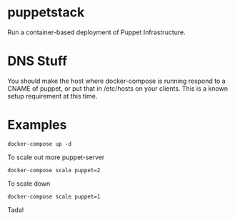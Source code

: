
# puppetstack

Run a container-based deployment of Puppet Infrastructure.

# DNS Stuff

You should make the host where docker-compose is running respond to a CNAME of
puppet, or put that in /etc/hosts on your clients. This is a known setup
requirement at this time.


# Examples

    docker-compose up -d


To scale out more puppet-server

    docker-compose scale puppet=2

To scale down

    docker-compose scale puppet=1


Tada!

